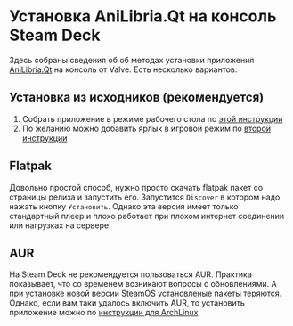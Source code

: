 # Установка AniLibria.Qt на консоль Steam Deck

Здесь собраны сведения об об методах установки приложения [AniLibria.Qt](https://github.com/anilibria/anilibria-winmaclinux) на консоль от Valve. Есть несколько вариантов:

## Установка из исходников (рекомендуется)
1. Собрать приложение в режиме рабочего стола по [этой инструкции](anilibria-on-deck.md)
2. По желанию можно добавить ярлык в игровой режим по [второй инструкции](anilibria-on-deck_gaming-mode.md)

## Flatpak
Довольно простой способ, нужно просто скачать flatpak пакет со страницы релиза и запустить его. Запустится ` Discover ` в котором надо нажать кнопку ` Установить `. Однако эта версия имеет только стандартный плеер и плохо работает при плохом интернет соединении или нагрузках на сервере.

## AUR
На Steam Deck не рекомендуется пользоваться AUR. Практика показывает, что со временем возникают вопросы с обновлениями. А при установке новой версии SteamOS установленые пакеты теряются. Однако, если вам таки удалось включить AUR, то установить приложение можно по [инструкции для ArchLinux](https://github.com/anilibria/anilibria-winmaclinux?tab=readme-ov-file#arch-linux)
